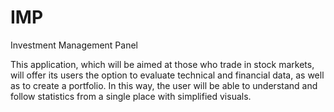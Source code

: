 # IMP

Investment Management Panel 


This application, which will be aimed at those who trade in stock markets, will offer its users the option to evaluate technical and financial data, as well as to create a portfolio. In this way, the user will be able to understand and follow statistics from a single place with simplified visuals.


